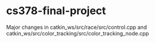 # cs378-final-project
Major changes in catkin_ws/src/race/src/control.cpp and catkin_ws/src/color_tracking/src/color_tracking_node.cpp
